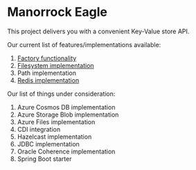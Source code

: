 # Manorrock Eagle

This project delivers you with a convenient Key-Value store API.

Our current list of features/implementations available:

1. [Factory functionality](factory/README.md)
1. [Filesystem implementation](filesystem/README.md)
1. Path implementation
1. [Redis implementation](redis/README.md)

Our list of things under consideration:

1. Azure Cosmos DB implementation
1. Azure Storage Blob implementation
1. Azure Files implementation
1. CDI integration
1. Hazelcast implementation
1. JDBC implementation
1. Oracle Coherence implementation
1. Spring Boot starter
